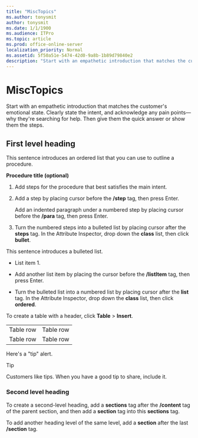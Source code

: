 ```yaml
---
title: "MiscTopics"
ms.author: tonysmit
author: tonysmit
ms.date: 1/1/1900
ms.audience: ITPro
ms.topic: article
ms.prod: office-online-server
localization_priority: Normal
ms.assetid: 5f50a51e-5474-42d0-9a8b-1b89d79840e2
description: "Start with an empathetic introduction that matches the customer's emotional state. Clearly state the intent, and acknowledge any pain points—why they're searching for help. Then give them the quick answer or show them the steps."
---
```


# MiscTopics

Start with an empathetic introduction that matches the customer's emotional state. Clearly state the intent, and acknowledge any pain points—why they're searching for help. Then give them the quick answer or show them the steps.
  
## First level heading

This sentence introduces an ordered list that you can use to outline a procedure.
  
 **Procedure title (optional)**
  
1. Add steps for the procedure that best satisfies the main intent.
    
2. Add a step by placing cursor before the **/step** tag, then press Enter.
    
    Add an indented paragraph under a numbered step by placing cursor before the **/para** tag, then press Enter.
    
3. Turn the numbered steps into a bulleted list by placing cursor after the **steps** tag. In the Attribute Inspector, drop down the **class** list, then click **bullet**. 
    
This sentence introduces a bulleted list.
  
- List item 1.
    
- Add another list item by placing the cursor before the **/listItem** tag, then press Enter.
    
- Turn the bulleted list into a numbered list by placing cursor after the **list** tag. In the Attribute Inspector, drop down the **class** list, then click **ordered**. 
    
To create a table with a header, click **Table** > **Insert**. 
  
|||
|:-----|:-----|
|Table row  <br/> |Table row  <br/> |
|Table row  <br/> |Table row  <br/> |
   
Here's a "tip" alert.
  
> [!TIP]
> Customers like tips. When you have a good tip to share, include it. 
  
### Second level heading

To create a second-level heading, add a **sections** tag after the **/content** tag of the parent section, and then add a **section** tag into this **sections** tag.
  
To add another heading level of the same level, add a **section** after the last **/section** tag.
  


